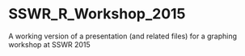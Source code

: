 SSWR_R_Workshop_2015
====================

A working version of a presentation (and related files) for a graphing workshop at SSWR 2015
